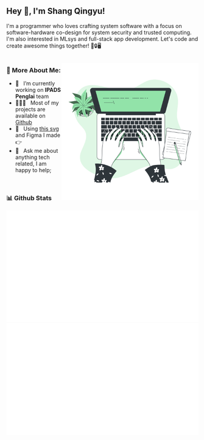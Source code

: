 ## Hey 👋, I'm Shang Qingyu!

I'm a programmer who loves crafting system software with a focus on software-hardware co-design for system security and trusted computing. I'm also interested in MLsys and full-stack app development. Let's code and create awesome things together! 🚀🔒🖥️
<br/>
<br/>

<img align="right" src="https://raw.githubusercontent.com/Shang-QY/Shang-QY/main/tech.svg" width="360px"/>

### 🧐 More About Me:

- 🔭 &nbsp; I’m currently working on **IPADS Penglai** team
- 👨🏻‍💻 &nbsp; Most of my projects are available on [Github](https://github.com/Shang-QY?tab=repositories)
- 🎨 &nbsp; Using [this svg](https://storyset.com/illustration/javascript-frameworks/amico) and Figma I made 👉
- 💬 &nbsp; Ask me about anything tech related, I am happy to help;

<br>

### 📊 Github Stats
<a href='https://github.com/rahul-jha98/github-stats-transparent'>
  
![Stats Overview](https://raw.githubusercontent.com/rahul-jha98/github-stats-transparent/output/generated/overview.svg)
![Most Used Languages](https://raw.githubusercontent.com/rahul-jha98/github-stats-transparent/output/generated/languages.svg)

</a>
